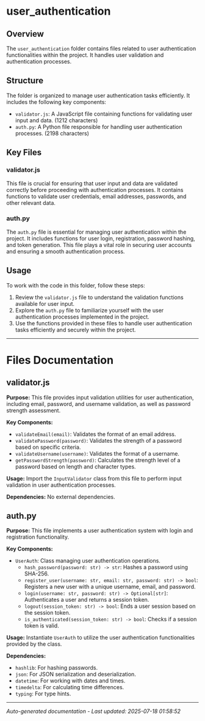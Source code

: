 # user_authentication

## Overview
The `user_authentication` folder contains files related to user authentication functionalities within the project. It handles user validation and authentication processes.

## Structure
The folder is organized to manage user authentication tasks efficiently. It includes the following key components:
- `validator.js`: A JavaScript file containing functions for validating user input and data. (1212 characters)
- `auth.py`: A Python file responsible for handling user authentication processes. (2198 characters)

## Key Files
### validator.js
This file is crucial for ensuring that user input and data are validated correctly before proceeding with authentication processes. It contains functions to validate user credentials, email addresses, passwords, and other relevant data.

### auth.py
The `auth.py` file is essential for managing user authentication within the project. It includes functions for user login, registration, password hashing, and token generation. This file plays a vital role in securing user accounts and ensuring a smooth authentication process.

## Usage
To work with the code in this folder, follow these steps:
1. Review the `validator.js` file to understand the validation functions available for user input.
2. Explore the `auth.py` file to familiarize yourself with the user authentication processes implemented in the project.
3. Use the functions provided in these files to handle user authentication tasks efficiently and securely within the project.

---

# Files Documentation

## validator.js

**Purpose:** This file provides input validation utilities for user authentication, including email, password, and username validation, as well as password strength assessment.

**Key Components:**
- `validateEmail(email)`: Validates the format of an email address.
- `validatePassword(password)`: Validates the strength of a password based on specific criteria.
- `validateUsername(username)`: Validates the format of a username.
- `getPasswordStrength(password)`: Calculates the strength level of a password based on length and character types.

**Usage:** Import the `InputValidator` class from this file to perform input validation in user authentication processes.

**Dependencies:** No external dependencies.

## auth.py

**Purpose:** This file implements a user authentication system with login and registration functionality.

**Key Components:**
- `UserAuth`: Class managing user authentication operations.
  - `hash_password(password: str) -> str`: Hashes a password using SHA-256.
  - `register_user(username: str, email: str, password: str) -> bool`: Registers a new user with a unique username, email, and password.
  - `login(username: str, password: str) -> Optional[str]`: Authenticates a user and returns a session token.
  - `logout(session_token: str) -> bool`: Ends a user session based on the session token.
  - `is_authenticated(session_token: str) -> bool`: Checks if a session token is valid.

**Usage:** Instantiate `UserAuth` to utilize the user authentication functionalities provided by the class.

**Dependencies:**
- `hashlib`: For hashing passwords.
- `json`: For JSON serialization and deserialization.
- `datetime`: For working with dates and times.
- `timedelta`: For calculating time differences.
- `typing`: For type hints.

---
*Auto-generated documentation - Last updated: 2025-07-18 01:58:52*
